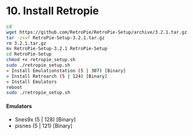 # 10. Install Retropie

```bash
cd
wget https://github.com/RetroPie/RetroPie-Setup/archive/3.2.1.tar.gz
tar -zxvf RetroPie-Setup-3.2.1.tar.gz
rm 3.2.1.tar.gz
mv RetroPie-Setup-3.2.1 RetroPie-Setup
cd RetroPie-Setup
chmod +x retropie_setup.sh
sudo ./retropie_setup.sh
» Install Emulationstation (5 | 307) [Binary]
» Install Retroarch (5 | 124) [Binary]
» Install Emulators
reboot
sudo ./retropie_setup.sh
```

#### Emulators

- Snes9x (5 | 128) [Binary]
- pisnes  (5 | 121) [Binary]
